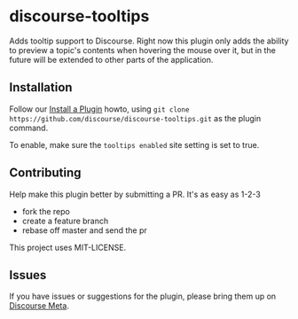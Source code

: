 # discourse-tooltips

Adds tooltip support to Discourse. Right now this plugin only adds
the ability to preview a topic's contents when hovering the mouse
over it, but in the future will be extended to other parts of the
application.

## Installation

Follow our [Install a Plugin](https://meta.discourse.org/t/install-a-plugin/19157)
howto, using `git clone https://github.com/discourse/discourse-tooltips.git`
as the plugin command.

To enable, make sure the `tooltips enabled` site setting is set to true.

## Contributing

Help make this plugin better by submitting a PR.  It's as easy as 1-2-3

* fork the repo
* create a feature branch
* rebase off master and send the pr

This project uses MIT-LICENSE.


## Issues

If you have issues or suggestions for the plugin, please bring them up on [Discourse Meta](https://meta.discourse.org).
